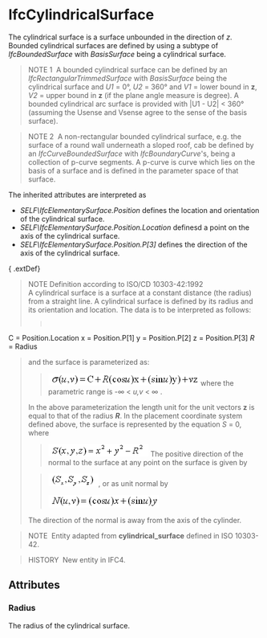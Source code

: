 # IfcCylindricalSurface

The cylindrical surface is a surface unbounded in the direction of _z_. Bounded cylindrical surfaces are defined by using a subtype of _IfcBoundedSurface_ with _BasisSurface_ being a cylindrical surface.

> NOTE 1&nbsp; A bounded cylindrical surface can be defined by an _IfcRectangularTrimmedSurface_ with _BasisSurface_ being the cylindrical surface and _U1_ = 0&deg;, _U2_ = 360&deg; and _V1_ = lower bound in **z**, _V2_ = upper bound in **z** (if the plane angle measure is degree). A bounded cylindrical arc surface is provided with |U1 - U2| < 360&deg; (assuming the Usense and Vsense agree to the sense of the basis surface).

> NOTE 2&nbsp; A non-rectangular bounded cylindrical surface, e.g. the surface of a round wall underneath a sloped roof, cab be defined by an _IfcCurveBoundedSurface_ with _IfcBoundaryCurve_'s, being a collection of p-curve segments. A p-curve is curve which lies on the basis of a surface and is defined in the parameter space of that surface.

The inherited attributes are interpreted as

* _SELF\IfcElementarySurface.Position_ defines the location and orientation of the cylindrical surface.
* _SELF\IfcElementarySurface.Position.Location_ definesd a point on the axis of the cylindrical surface.
* _SELF\IfcElementarySurface.Position.P[3]_ defines the direction of the axis of the cylindrical surface.

{ .extDef}
> NOTE Definition according to ISO/CD 10303-42:1992  
> A cylindrical surface is a surface at a constant distance (the radius) from a straight line. A cylindrical surface is defined by its radius and its orientation and location. The data is to be interpreted as follows:
> 
>> <pre style=" font-size:x-small;">
C = Position.Location
x = Position.P[1]
y = Position.P[2]
z = Position.P[3]
<em>R</em> = Radius
</pre>
> and the surface is parameterized as:
> 
>> ![formula](../../../../figures/ifccylindricalsurface-math1.gif)
> where the parametric range is -&infin; < _u,v_ < &infin; .
> 
> In the above parameterization the length unit for the unit vectors **z** is equal to that of the radius **_R_**. In the placement coordinate system defined above, the surface is represented by the equation _S_ = 0, where
> 
>> ![formula](../../../../figures/ifccylindricalsurface-math2.gif)
> The positive direction of the normal to the surface at any point on the surface is given by
> 
>> ![formula](../../../../figures/ifccylindricalsurface-math3.gif), or as unit normal by
>> 
>> ![formula](../../../../figures/ifccylindricalsurface-math4.gif)
>>
> The direction of the normal is away from the axis of the cylinder.
> 


> NOTE&nbsp; Entity adapted from **cylindrical_surface** defined in ISO 10303-42.

> HISTORY&nbsp; New entity in IFC4.

## Attributes

### Radius
The radius of the cylindrical surface.
